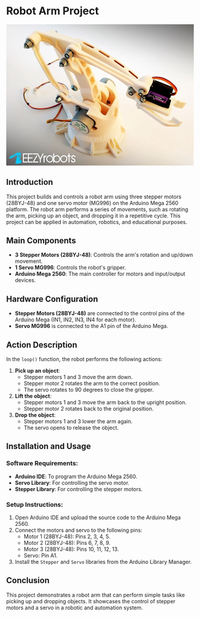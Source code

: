 # Robot Arm Project

![Robot Arm](./Robot_arm.jpg)

## Introduction
This project builds and controls a robot arm using three stepper motors (28BYJ-48) and one servo motor (MG996) on the Arduino Mega 2560 platform. The robot arm performs a series of movements, such as rotating the arm, picking up an object, and dropping it in a repetitive cycle. This project can be applied in automation, robotics, and educational purposes.

## Main Components
- **3 Stepper Motors (28BYJ-48)**: Controls the arm's rotation and up/down movement.
- **1 Servo MG996**: Controls the robot's gripper.
- **Arduino Mega 2560**: The main controller for motors and input/output devices.

## Hardware Configuration
- **Stepper Motors (28BYJ-48)** are connected to the control pins of the Arduino Mega (IN1, IN2, IN3, IN4 for each motor).
- **Servo MG996** is connected to the A1 pin of the Arduino Mega.

## Action Description
In the `loop()` function, the robot performs the following actions:
1. **Pick up an object**:
   - Stepper motors 1 and 3 move the arm down.
   - Stepper motor 2 rotates the arm to the correct position.
   - The servo rotates to 90 degrees to close the gripper.
2. **Lift the object**:
   - Stepper motors 1 and 3 move the arm back to the upright position.
   - Stepper motor 2 rotates back to the original position.
3. **Drop the object**:
   - Stepper motors 1 and 3 lower the arm again.
   - The servo opens to release the object.

## Installation and Usage
### Software Requirements:
- **Arduino IDE**: To program the Arduino Mega 2560.
- **Servo Library**: For controlling the servo motor.
- **Stepper Library**: For controlling the stepper motors.

### Setup Instructions:
1. Open Arduino IDE and upload the source code to the Arduino Mega 2560.
2. Connect the motors and servo to the following pins:
   - Motor 1 (28BYJ-48): Pins 2, 3, 4, 5.
   - Motor 2 (28BYJ-48): Pins 6, 7, 8, 9.
   - Motor 3 (28BYJ-48): Pins 10, 11, 12, 13.
   - Servo: Pin A1.
3. Install the `Stepper` and `Servo` libraries from the Arduino Library Manager.

## Conclusion
This project demonstrates a robot arm that can perform simple tasks like picking up and dropping objects. It showcases the control of stepper motors and a servo in a robotic and automation system.
